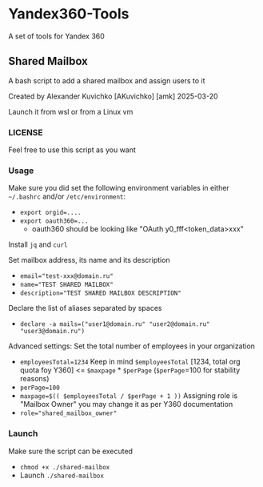 # Yandex360-Tools
A set of tools for Yandex 360

## Shared Mailbox

A bash script to add a shared mailbox and assign users to it

Created by Alexander Kuvichko [AKuvichko] [amk] 2025-03-20

Launch it from wsl or from a Linux vm

### LICENSE
Feel free to use this script as you want

### Usage
Make sure you did set the following environment variables in either `~/.bashrc` and/or `/etc/environment`:
- `export orgid=....`
- `export oauth360=...`
  - oauth360 should be looking like "OAuth y0_fff<token_data>xxx"

Install `jq` and `curl`

Set mailbox address, its name and its description
- `email="test-xxx@domain.ru"`
- `name="TEST SHARED MAILBOX"`
- `description="TEST SHARED MAILBOX DESCRIPTION"`

Declare the list of aliases separated by spaces
- `declare -a mails=("user1@domain.ru" "user2@domain.ru" "user3@domain.ru")`

Advanced settings:
Set the total number of employees in your organization
- `employeesTotal=1234`
Keep in mind `$employeesTotal` [1234, total org quota foy Y360] <= `$maxpage` * `$perPage` (`$perPage`=100 for stability reasons)
- `perPage=100`
- `maxpage=$(( $employeesTotal / $perPage + 1 ))`
Assigning role is "Mailbox Owner" you may change it as per Y360 documentation
- `role="shared_mailbox_owner"`

### Launch

Make sure the script can be executed
- `chmod +x ./shared-mailbox`
- Launch `./shared-mailbox`
  

